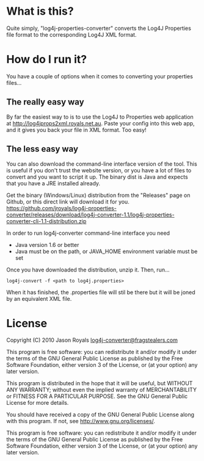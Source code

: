 # What is this?

Quite simply, "log4j-properties-converter" converts the Log4J Properties file format to the corresponding Log4J XML format.

# How do I run it?

You have a couple of options when it comes to converting your properties files...

## The really easy way
By far the easiest way to is to use the Log4J to Properties web application at http://log4jprops2xml.royals.net.au. Paste your config into this web app,
and it gives you back your file in XML format. Too easy!


## The less easy way
You can also download the command-line interface version of the tool. This is useful if you don't trust the website version,
or you have a lot of files to convert and you want to script it up. The binary dist is Java and expects that you have a JRE installed already.

Get the binary (Windows/Linux) distribution from the "Releases" page on Github, or this direct link will download it for you.  https://github.com/jroyals/log4j-properties-converter/releases/download/log4j-converter-1.1/log4j-properties-converter-cli-1.1-distribution.zip

In order to run log4j-converter command-line interface you need

* Java version 1.6 or better
* Java must be on the path, or JAVA_HOME environment variable must be set

Once you have downloaded the distribution, unzip it. Then, run...

`log4j-convert -f <path to log4j.properties>`

When it has finished, the .properties file will stil be there but it will be joned by an equivalent XML file.


# License

Copyright (C) 2010 Jason Royals <log4j-converter@fragstealers.com>

This program is free software: you can redistribute it and/or modify
it under the terms of the GNU General Public License as published by
the Free Software Foundation, either version 3 of the License, or
(at your option) any later version.

This program is distributed in the hope that it will be useful,
but WITHOUT ANY WARRANTY; without even the implied warranty of
MERCHANTABILITY or FITNESS FOR A PARTICULAR PURPOSE.  See the
GNU General Public License for more details.

You should have received a copy of the GNU General Public License
along with this program.  If not, see <http://www.gnu.org/licenses/>.

This program is free software: you can redistribute it and/or modify
it under the terms of the GNU General Public License as published by
the Free Software Foundation, either version 3 of the License, or
(at your option) any later version.
